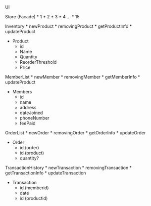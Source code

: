 UI

Store (Facade)
	* 1
	* 2
	* 3
	* 4
 	…
	* 15

Inventory
	* newProduct
	* removingProduct
	* getProductInfo
	* updateProduct
- Product
	- id
	- Name
	- Quantity
	- ReorderThreshold
	- Price

MemberList
	* newMember
	* removingMember
	* getMemberInfo
	* updateProduct
- Members
	- id
	- name
	- address
	- dateJoined
	- phoneNumber
	- feePaid


OrderList
	* newOrder
	* removingOrder
	* getOrderInfo
	* updateOrder
- Order
	- id (order)
	- id (product)
	- quantity?



TransactionHistory
	* newTransaction
	* removingTransaction
	* getTransactionInfo
	* updateTransaction
- Transaction
	- id (memberid)
	- date
	- id (productid)